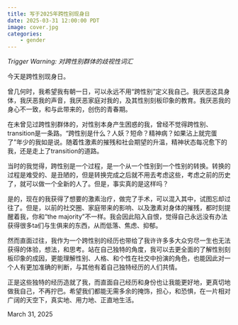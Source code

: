 ```yaml
---
title: 写于2025年跨性别现身日
date: 2025-03-31 12:00:00 PDT
image: cover.jpg
categories:
    - gender
---
```


*Trigger Warning: 对跨性别群体的歧视性词汇*

今天是跨性别现身日。

曾几何时，我希望我有朝一日，可以永远不用“跨性别”定义我自己。我厌恶这具身体，我厌恶我的声音，我厌恶家庭对我的，及其性别刻板印象的教育。我厌恶我的身心不一致，和与此带来的，创伤的青春期。

在未曾见过跨性别群体的，对性别本身产生困惑的我，曾经不觉得跨性别、transition是一条路。“跨性别是什么？人妖？短命？精神病？如果沾上就完蛋了”年少的我如是说。随着性激素的摧残和社会期望的升温，精神状态每况愈下的我，还是走上了transition的道路。

当时的我觉得，跨性别是一个过程，是一个从一个性别到一个性别的转换。转换的过程是难受的、是丑陋的，但是转换完成之后就不用去考虑这些，考虑之前的历史了，就可以做一个全新的人了。但是，事实真的是这样吗？

是的，现在的我获得了想要的激素治疗，做完了手术，可以混入其中，试图忘却过往了。但是，以前的社交圈、家庭带来的影响、以及激素对身体的摧残，都时刻提醒着我，你和“the majority”不一样。我会因此陷入自恨，觉得自己永远没有办法获得很多ta们与生俱来的东西，从而低落、焦虑、抑郁。

然而直面过往，我作为一个跨性别的经历也带给了我许许多多大众穷尽一生也无法获得的体验，想法，和思考。站在自己独特的角度，我可以去更全面的了解性别刻板印象的成因，更能理解性别、人格、和个性在社交中扮演的角色，也能因此对一个人有更加准确的判断，与其他有着自己独特经历的人们共情。

正是这些独特的经历造就了我，而直面自己经历和身份也让我能更好地，更真切地做我自己，不再拧巴。希望我们都能无需多余的掩饰，担心，和恐惧，在一片相对广阔的天空下，真实地、用力地、正直地生活。

March 31, 2025